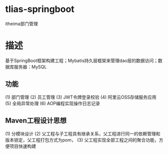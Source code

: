 # tlias-springboot
itheima部门管理
# 描述
基于SpringBoot框架构建工程；Mybatis持久层框架来管理dao层的数据访问；数据库服务器：MySQL
## 功能 
(1) 部门管理
(2) 员工管理
(3) JWT令牌登录校验
(4) 阿里云OSS存储服务应用
(5) 全局异常处理
(6) AOP编程实现操作日志记录

## Maven工程设计思想
(1) 分模块设计
(2) 父工程与子工程具有继承关系，父工程进行同一的依赖管理和版本锁定，父工程打包方式为pom，
(3) 父工程实现全部工程之间的聚合功能，方便项目快速构建
